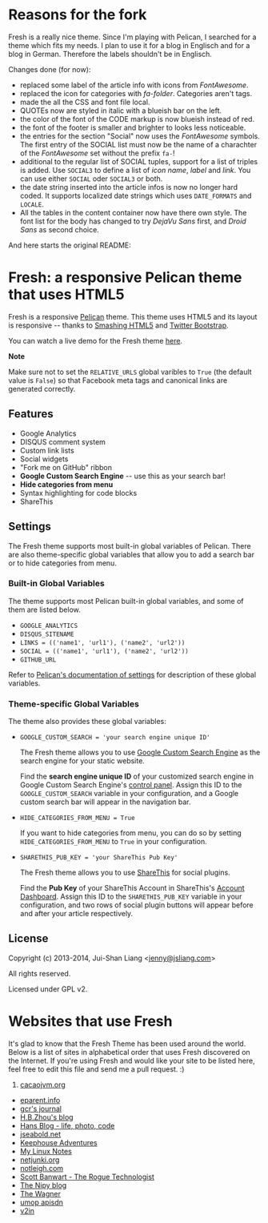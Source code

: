 # Reasons for the fork

Fresh is a really nice theme. Since I'm playing with Pelican, I searched for a theme which fits my needs.
I plan to use it for a blog in Englisch and for a blog in German. Therefore the labels shouldn't be in
Englisch.

Changes done (for now):

* replaced some label of the article info with icons from *FontAwesome*.
* replaced the icon for categories with *fa-folder*. Categories aren't tags.
* made the all the CSS and font file local.
* QUOTEs now are styled in italic with a blueish bar on the left.
* the color of the font of the CODE markup is now blueish instead of red.
* the font of the footer is smaller and brighter to looks less noticeable.
* the entries for the section "Social" now uses the *FontAwesome* symbols. The
  first entry of the SOCIAL list must now be the name of a charachter of the
  *FontAwesome* set without the prefix `fa-`!
* additional to the regular list of SOCIAL tuples, support for a list of triples
  is added. Use `SOCIAL3` to define a list of *icon name*, *label* and *link*.
  You can use either `SOCIAL` oder `SOCIAL3` or both.
* the date string inserted into the article infos is now no longer hard coded. It
  supports localized date strings which uses `DATE_FORMATS` and `LOCALE`.
* All the tables in the content container now have there own style. The font list
  for the body has changed to try *DejaVu Sans* first, and *Droid Sans* as second
  choice.


And here starts the original README:


# Fresh: a responsive Pelican theme that uses HTML5

Fresh is a responsive [Pelican](http://getpelican.com) theme.
This theme uses HTML5 and its layout is responsive -- thanks to [Smashing HTML5](http://coding.smashingmagazine.com/2009/08/04/designing-a-html-5-layout-from-scratch/) and [Twitter Bootstrap](http://twitter.github.com/bootstrap/).

You can watch a live demo for the Fresh theme [here](http://jsliang.com/pelican-fresh-demo/blog/).

**Note**

Make sure not to set the ``RELATIVE_URLS`` global varibles to `True` (the default value is `False`) so that Facebook meta tags and canonical links are generated correctly.

## Features

*   Google Analytics
*   DISQUS comment system
*   Custom link lists
*   Social widgets
*   "Fork me on GitHub" ribbon
*   **Google Custom Search Engine** -- use this as your search bar!
*   **Hide categories from menu**
*   Syntax highlighting for code blocks
*   ShareThis

## Settings

The Fresh theme supports most built-in global variables of Pelican. There are also theme-specific global variables that allow you to add a search bar or to hide categories from menu.

### Built-in Global Variables

The theme supports most Pelican built-in global variables, and some of them are listed below.

*   `GOOGLE_ANALYTICS`
*   `DISQUS_SITENAME`
*   `LINKS = (('name1', 'url1'), ('name2', 'url2'))`
*   `SOCIAL = (('name1', 'url1'), ('name2', 'url2'))`
*   `GITHUB_URL`

Refer to [Pelican's documentation of settings](http://docs.getpelican.com/en/latest/settings.html) for description of these global variables.

### Theme-specific Global Variables

The theme also provides these global variables:

*   `GOOGLE_CUSTOM_SEARCH = 'your search engine unique ID'`

    The Fresh theme allows you to use [Google Custom Search Engine](http://www.google.com/cse/) as the search engine for your static website.

    Find the **search engine unique ID** of your customized search engine in Google Custom Search Engine's [control panel](http://www.google.com/cse/manage/all).
    Assign this ID to the `GOOGLE_CUSTOM_SEARCH` variable in your configuration, and a Google custom search bar will appear in the navigation bar.

*   `HIDE_CATEGORIES_FROM_MENU = True`

    If you want to hide categories from menu, you can do so by setting `HIDE_CATEGORIES_FROM_MENU` to `True` in your configuration.

*   `SHARETHIS_PUB_KEY = 'your ShareThis Pub Key'`

    The Fresh theme allows you to use [ShareThis](http://www.sharethis.com/) for social plugins.

    Find the **Pub Key** of your ShareThis Account in ShareThis's [Account Dashboard](http://www.sharethis.com/account/). Assign this ID to the `SHARETHIS_PUB_KEY` variable in your configuration, and two rows of social plugin buttons will appear before and after your article respectively.


## License

Copyright (c) 2013-2014, Jui-Shan Liang &lt;jenny@jsliang.com&gt;

All rights reserved.

Licensed under GPL v2.


# Websites that use Fresh

It's glad to know that the Fresh Theme has been used around the world.
Below is a list of sites in alphabetical order that uses Fresh discovered on the Internet.
If you're using Fresh and would like your site to be listed here, feel free to edit this file and send me a pull request. :)

1.   [cacaojvm.org](http://cacaojvm.org/)
*    [eparent.info](http://www.eparent.info/)
*    [gcr's journal](http://sneakygcr.net/)
*    [H.B.Zhou's blog](http://tonyzhou.github.io/)
*    [Hans Blog - life, photo, code](http://hansliu.com/)
*    [jseabold.net](http://jseabold.net/blog/)
*    [Keephouse Adventures](http://keephouseadventures.com/)
*    [My Linux Notes](http://blog.libthomas.org/)
*    [netjunki.org](http://netjunki.org/)
*    [notleigh.com](http://notleigh.com/)
*    [Scott Banwart - The Rogue Technologist](http://rogue-technology.com/blog/)
*    [The Nipy blog](http://blog.nipy.org/)
*    [The Wagner](http://thewagner.net/)
*    [umop apisdn](http://jbaber.freeshell.org/)
*    [v2in](http://v2in.com/)
